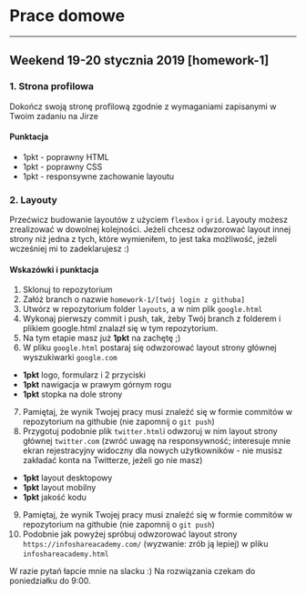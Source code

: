 # Prace domowe

---

## Weekend 19-20 stycznia 2019 [homework-1] 

### 1. Strona profilowa
Dokończ swoją stronę profilową zgodnie z wymaganiami zapisanymi w Twoim zadaniu na Jirze

#### Punktacja
- 1pkt - poprawny HTML
- 1pkt - poprawny CSS
- 1pkt - responsywne zachowanie layoutu

### 2. Layouty
Przećwicz budowanie layoutów z użyciem `flexbox` i `grid`. Layouty możesz zrealizować w dowolnej kolejności. Jeżeli chcesz odwzorować layout innej strony niż jedna z tych, które wymieniłem, to jest taka możliwość, jeżeli wcześniej mi to zadeklarujesz :)

#### Wskazówki i punktacja
1. Sklonuj to repozytorium
2. Załóż branch o nazwie `homework-1/[twój login z githuba]`
3. Utwórz w repozytorium folder `layouts`, a w nim plik `google.html`
4. Wykonaj pierwszy commit i push, tak, żeby Twój branch z folderem i plikiem google.html znalazł się w tym repozytorium.
5. Na tym etapie masz już **1pkt** na zachętę ;)
6. W pliku `google.html` postaraj się odwzorować layout strony głównej wyszukiwarki `google.com` 
  - **1pkt** logo, formularz i 2 przyciski
  - **1pkt** nawigacja w prawym górnym rogu
  - **1pkt** stopka na dole strony
7. Pamiętaj, że wynik Twojej pracy musi znaleźć się w formie commitów w repozytorium na githubie (nie zapomnij o `git push`)
8. Przygotuj podobnie plik `twitter.html`i odwzoruj w nim layout strony głównej `twitter.com` (zwróć uwagę na responsywność; interesuje mnie ekran rejestracyjny widoczny dla nowych użytkowników - nie musisz zakładać konta na Twitterze, jeżeli go nie masz)
  - **1pkt** layout desktopowy
  - **1pkt** layout mobilny
  - **1pkt** jakość kodu
9. Pamiętaj, że wynik Twojej pracy musi znaleźć się w formie commitów w repozytorium na githubie (nie zapomnij o `git push`)
10. Podobnie jak powyżej spróbuj odwzorować layout strony `https://infoshareacademy.com/` (wyzwanie: zrób ją lepiej) w pliku `infoshareacademy.html`

W razie pytań łapcie mnie na slacku :) Na rozwiązania czekam do poniedziałku do 9:00.

